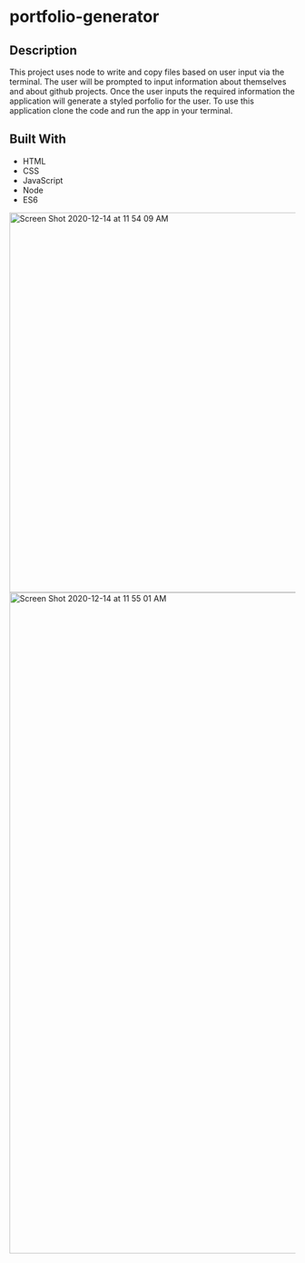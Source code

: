 # portfolio-generator


## Description
This project uses node to write and copy files based on user input via the terminal. The user will be prompted
to input information about themselves and about github projects. Once the user inputs the required information the application 
will generate a styled porfolio for the user. To use this application clone the code and run the app in your terminal. 

## Built With
* HTML
* CSS
* JavaScript
* Node
* ES6


<img width="669" alt="Screen Shot 2020-12-14 at 11 54 09 AM" src="https://user-images.githubusercontent.com/68924529/102110668-71ccc000-3e03-11eb-9ced-cc93d4d29399.png">




<img width="1164" alt="Screen Shot 2020-12-14 at 11 55 01 AM" src="https://user-images.githubusercontent.com/68924529/102110715-801adc00-3e03-11eb-8786-8dddcfe75763.png">
